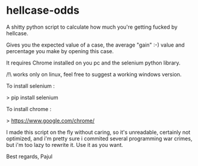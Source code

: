 # hellcase-odds
A shitty python script to calculate how much you're getting fucked by hellcase.

Gives you the expected value of a case, the average "gain" :-)
value and  percentage you make by opening this case.

It requires Chrome installed on you pc and the selenium python library.


/!\ works only on linux, feel free to suggest a working windows version.

To install selenium :

  \> pip install selenium

To install chrome : 

  \> https://www.google.com/chrome/


I made this script on the fly without caring,
so it's unreadable, certainly not optimized, and i'm pretty sure
i commited several programming war crimes,
but i'm too lazy to rewrite it.
Use it as you want.

Best regards,
Pajul
